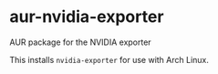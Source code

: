 # aur-nvidia-exporter

AUR package for the NVIDIA exporter

This installs `nvidia-exporter` for use with Arch Linux.
